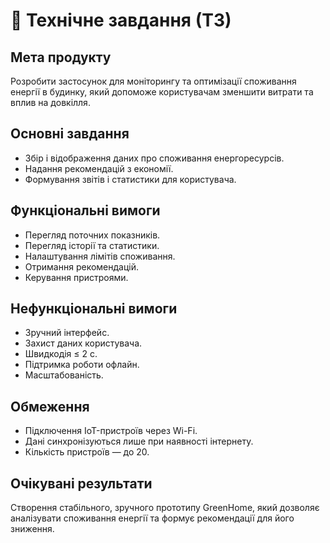 # 🧾 Технічне завдання (ТЗ)

## Мета продукту
Розробити застосунок для моніторингу та оптимізації споживання енергії в будинку, який допоможе користувачам зменшити витрати та вплив на довкілля.

## Основні завдання
- Збір і відображення даних про споживання енергоресурсів.
- Надання рекомендацій з економії.
- Формування звітів і статистики для користувача.

## Функціональні вимоги
- Перегляд поточних показників.
- Перегляд історії та статистики.
- Налаштування лімітів споживання.
- Отримання рекомендацій.
- Керування пристроями.

## Нефункціональні вимоги
- Зручний інтерфейс.
- Захист даних користувача.
- Швидкодія ≤ 2 с.
- Підтримка роботи офлайн.
- Масштабованість.

## Обмеження
- Підключення IoT-пристроїв через Wi-Fi.
- Дані синхронізуються лише при наявності інтернету.
- Кількість пристроїв — до 20.

## Очікувані результати
Створення стабільного, зручного прототипу GreenHome, який дозволяє аналізувати споживання енергії та формує рекомендації для його зниження.
